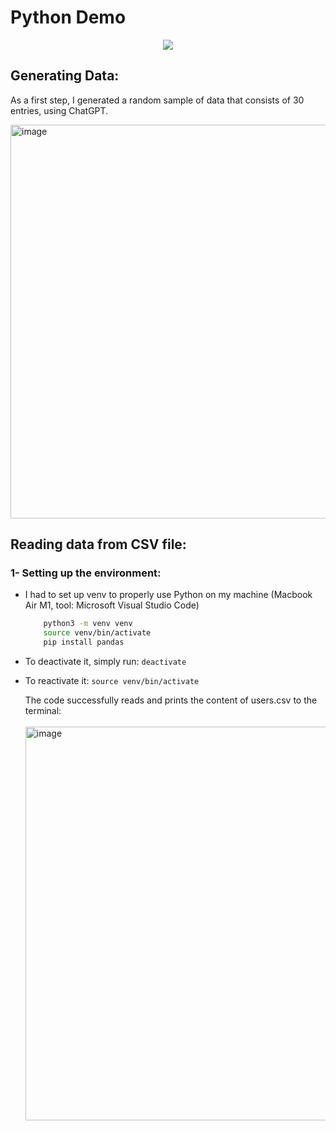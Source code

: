 # Python Demo

<p align="center"> 
<img src="https://skillicons.dev/icons?i=python,vscode"/>
</p>


## Generating Data:

As a first step, I generated a random sample of data that consists of 30 entries, using ChatGPT.

<img width="630" alt="image" src="https://github.com/user-attachments/assets/67a93ed6-9df0-4cd9-8797-af1b7e61d5ee">


## Reading data from CSV file:

### 1- Setting up the environment:

- I had to set up venv to properly use Python on my machine (Macbook Air M1, tool: Microsoft Visual Studio Code)  
    ```bash 
        python3 -m venv venv 
        source venv/bin/activate 
        pip install pandas
    ```
- To deactivate it, simply run: `deactivate`  
- To reactivate it: `source venv/bin/activate`

    The code successfully reads and prints the content of users.csv to the terminal:
<br></br>
    <img width="630" alt="image" src="https://github.com/user-attachments/assets/a209260b-c26e-43ed-a2c7-166cbd2d7c82">
